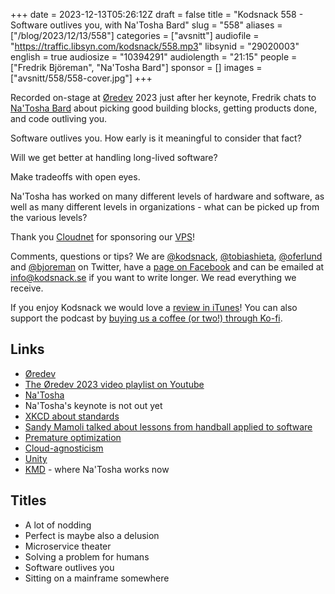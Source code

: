 +++
date = 2023-12-13T05:26:12Z
draft = false
title = "Kodsnack 558 - Software outlives you, with Na'Tosha Bard"
slug = "558"
aliases = ["/blog/2023/12/13/558"]
categories = ["avsnitt"]
audiofile = "https://traffic.libsyn.com/kodsnack/558.mp3"
libsynid = "29020003"
english = true
audiosize = "10394291"
audiolength = "21:15"
people = ["Fredrik Björeman", "Na'Tosha Bard"]
sponsor = []
images = ["avsnitt/558/558-cover.jpg"]
+++

Recorded on-stage at [Øredev](https://oredev.org/) 2023 just after her keynote, Fredrik chats to [Na'Tosha Bard](https://natoshabard.com/) about picking good building blocks, getting products done, and code outliving you.

Software outlives you. How early is it meaningful to consider that fact?

Will we get better at handling long-lived software?

Make tradeoffs with open eyes.

Na'Tosha has worked on many different levels of hardware and software, as well as many different levels in organizations - what can be picked up from the various levels?

Thank you [Cloudnet](http://www.cloudnet.se) for sponsoring our [VPS](http://en.wikipedia.org/wiki/Virtual_private_server)!

Comments, questions or tips? We are [@kodsnack](https://www.twitter.com/kodsnack), [@tobiashieta](https://www.twitter.com/tobiashieta), [@oferlund](https://twitter.com/oferlund) and [@bjoreman](https://www.twitter.com/bjoreman) on Twitter, have a [page on Facebook](https://www.facebook.com/kodsnack) and can be emailed at [info@kodsnack.se](mailto:info@kodsnack.se) if you want to write longer. We read everything we receive.

If you enjoy Kodsnack we would love a [review in iTunes](http://itunes.apple.com/se/podcast/kodsnack/id561631498?l=en)! You can also support the podcast by <a href="https://ko-fi.com/kodsnack" rel="payment">buying us a coffee (or two!) through Ko-fi</a>.

## Links ##
* [Øredev](https://oredev.org/)
* [The Øredev 2023 video playlist on Youtube](https://www.youtube.com/playlist?list=PLOUKmSqExtAF6tWa1TBElW4m5q1_-Pit3)
* [Na'Tosha](https://natoshabard.com/)
* Na'Tosha's keynote is not out yet
* [XKCD about standards](https://xkcd.com/927/)
* [Sandy Mamoli talked about lessons from handball applied to software](https://oredev.org/sessions/olympic-tips-to-be-the-best-you-can-be)
* [Premature optimization](https://en.wikipedia.org/wiki/Program_optimization#When_to_optimize)
* [Cloud-agnosticism](https://www.synopsys.com/cloud/insights/cloud-native-vs-cloud-agnostic.html)
* [Unity](https://en.wikipedia.org/wiki/Unity_%28game_engine%29)
* [KMD](https://www.kmd.dk/) - where Na'Tosha works now

## Titles ##
* A lot of nodding
* Perfect is maybe also a delusion
* Microservice theater
* Solving a problem for humans
* Software outlives you
* Sitting on a mainframe somewhere